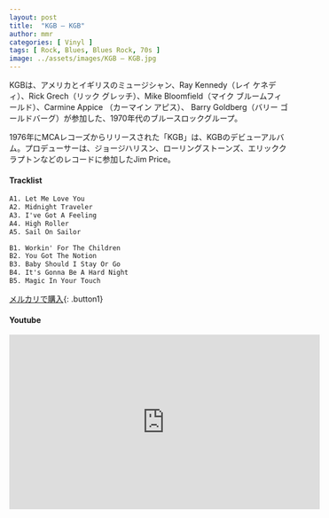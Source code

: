 ```yaml
---
layout: post
title:  "KGB – KGB"
author: mmr
categories: [ Vinyl ]
tags: [ Rock, Blues, Blues Rock, 70s ]
image: ../assets/images/KGB – KGB.jpg
---
```


KGBは、アメリカとイギリスのミュージシャン、Ray Kennedy（レイ ケネディ）、Rick Grech（リック グレッチ）、Mike Bloomfield（マイク ブルームフィールド）、Carmine Appice （カーマイン アピス）、 Barry Goldberg（バリー ゴールドバーグ）が参加した、1970年代のブルースロックグループ。

1976年にMCAレコーズからリリースされた「KGB」は、KGBのデビューアルバム。プロデューサーは、ジョージハリスン、ローリングストーンズ、エリッククラプトンなどのレコードに参加したJim Price。

#### Tracklist
```md
A1. Let Me Love You
A2. Midnight Traveler
A3. I've Got A Feeling
A4. High Roller
A5. Sail On Sailor

B1. Workin' For The Children
B2. You Got The Notion
B3. Baby Should I Stay Or Go
B4. It's Gonna Be A Hard Night
B5. Magic In Your Touch
```

[メルカリで購入](https://jp.mercari.com/item/m38587737876?afid=6142608987){: .button1}

#### Youtube 
<iframe width="560" height="315" src="https://www.youtube.com/embed/0_JNVhUbhWg?si=NQXgB7ZGxftk-vIN" title="YouTube video player" frameborder="0" allow="accelerometer; autoplay; clipboard-write; encrypted-media; gyroscope; picture-in-picture; web-share" referrerpolicy="strict-origin-when-cross-origin" allowfullscreen></iframe>